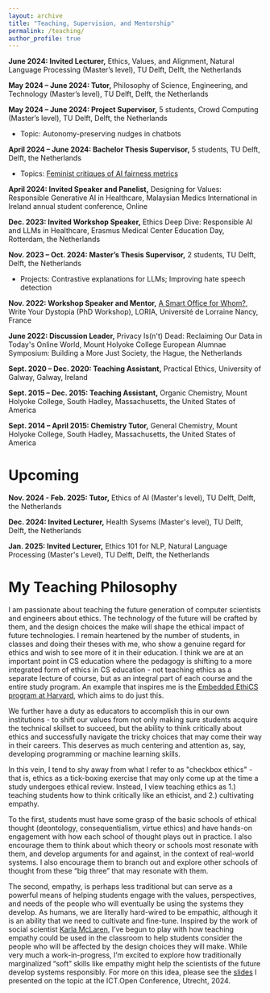 ```yaml
---
layout: archive
title: "Teaching, Supervision, and Mentorship"
permalink: /teaching/
author_profile: true
---
```


**June 2024: Invited Lecturer,** Ethics, Values, and Alignment, Natural Language Processing (Master’s level), TU Delft, Delft, the Netherlands

**May 2024 – June 2024:	Tutor,** Philosophy of Science, Engineering, and Technology (Master’s level), TU Delft, Delft, the Netherlands

**May 2024 – June 2024:	Project Supervisor,** 5 students, Crowd Computing (Master’s level), TU Delft, Delft, the Netherlands
* Topic: Autonomy-preserving nudges in chatbots

**April 2024 – June 2024: Bachelor Thesis Supervisor,** 5 students, TU Delft, Delft, the Netherlands
* Topics: [Feminist critiques of AI fairness metrics](https://www.linkedin.com/posts/scientist-ethicist_feminism-feministai-aifairness-activity-7212447082563993600-AuDW?utm_source=share&utm_medium=member_desktop)

**April 2024:	Invited Speaker and Panelist,** Designing for Values: Responsible Generative AI in Healthcare, Malaysian Medics International in Ireland annual student conference, Online  

**Dec. 2023: Invited Workshop Speaker,** Ethics Deep Dive: Responsible AI and LLMs in Healthcare, Erasmus Medical Center Education Day, Rotterdam, the Netherlands

**Nov. 2023 – Oct. 2024: Master’s Thesis Supervisor,** 2 students, TU Delft, Delft, the Netherlands 
* Projects: Contrastive explanations for LLMs; Improving hate speech detection

**Nov. 2022:	Workshop Speaker and Mentor,** [A Smart Office for Whom?](https://members.loria.fr/KFort/teaching/write-your-dystopia-ethics/), Write Your Dystopia (PhD Workshop), LORIA, Université de Lorraine Nancy, France  

**June 2022:	Discussion Leader,** Privacy Is(n't) Dead: Reclaiming Our Data in Today's Online World, Mount Holyoke College European Alumnae Symposium: Building a More Just Society, the Hague, the Netherlands

**Sept. 2020 – Dec. 2020: Teaching Assistant,** Practical Ethics, University of Galway, Galway, Ireland

**Sept. 2015 – Dec. 2015: Teaching Assistant,** Organic Chemistry, Mount Holyoke College, South Hadley, Massachusetts, the United States of America

**Sept. 2014 – April 2015:	Chemistry Tutor,** General Chemistry, Mount Holyoke College, South Hadley, Massachusetts, the United States of America

Upcoming
======

**Nov. 2024 - Feb. 2025: Tutor,** Ethics of AI (Master's level), TU Delft, Delft, the Netherlands

**Dec. 2024: Invited Lecturer,** Health Sysems (Master's level), TU Delft, Delft, the Netherlands

**Jan. 2025: Invited Lecturer,** Ethics 101 for NLP, Natural Language Processing (Master's Level), TU Delft, Delft, the Netherlands

My Teaching Philosophy
======

I am passionate about teaching the future generation of computer scientists and engineers about ethics. The technology of the future will be crafted by them, and the design choices the make will shape the ethical impact of future technologies. I remain heartened by the number of students, in classes and doing their theses with me, who show a genuine regard for ethics and wish to see more of it in their education. I think we are at an important point in CS education where the pedagogy is shifting to a more integrated form of ethics in CS education - not teaching ethics as a separate lecture of course, but as an integral part of each course and the entire study program. An example that inspires me is the [Embedded EthiCS program at Harvard](https://embeddedethics.seas.harvard.edu), which aims to do just this. 

We further have a duty as educators to accomplish this in our own institutions - to shift our values from not only making sure students acquire the technical skillset to succeed, but the ability to think critically about ethics and successfully navigate the tricky choices that may come their way in their careers. This deserves as much centering and attention as, say, developing programming or machine learning skills. 

In this vein, I tend to shy away from what I refer to as "checkbox ethics" - that is, ethics as a tick-boxing exercise that may only come up at the time a study undergoes ethical review. Instead, I view teaching ethics as 1.)  teaching students how to think critically like an ethicist, and 2.) cultivating empathy.

To the first, students must have some grasp of the basic schools of ethical thought (deontology, consequentialism, virtue ethics) and have hands-on engagement with how each school of thought plays out in practice. I also encourage them to think about which theory or schools most resonate with them, and develop arguments for and against, in the context of real-world systems. I also encourage them to branch out and explore other schools of thought from these “big three” that may resonate with them.

The second, empathy, is perhaps less traditional but can serve as a powerful means of helping students engage with the values, perspectives, and needs of the people who will eventually be using the systems they develop. As humans, we are literally hard-wired to be empathic, although it is an ability that we need to cultivate and fine-tune. Inspired by the work of social scientist [Karla McLaren](https://karlamclaren.com/), I’ve begun to play with how teaching empathy could be used in the classroom to help students consider the people who will be affected by the design choices they will make. While very much a work-in-progress, I’m excited to explore how traditionally marginalized “soft” skills like empathy might help the scientists of the future develop systems responsibly. For more on this idea, please see the [slides](https://zenodo.org/records/13619506) I presented on the topic at the ICT.Open Conference, Utrecht, 2024.

